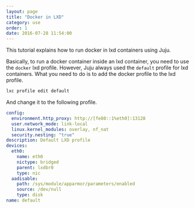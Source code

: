 ```yaml
---
layout: page
title: "Docker in LXD"
category: use
order: 1
date: 2016-07-28 11:54:00
---
```


This tutorial explains how to run docker in lxd containers using Juju.

Basically, to run a docker container inside an lxd container, you need to use the `docker` lxd profile. However, Juju always used the `default` profile for lxd containers. What you need to do is to add the docker profile to the lxd profile.

```bash
lxc profile edit default
```

And change it to the following profile.

```yaml
config:
  environment.http_proxy: http://[fe80::1%eth0]:13128
  user.network_mode: link-local
  linux.kernel_modules: overlay, nf_nat
  security.nesting: "true"
description: Default LXD profile
devices:
  eth0:
    name: eth0
    nictype: bridged
    parent: lxdbr0
    type: nic
  aadisable:
    path: /sys/module/apparmor/parameters/enabled
    source: /dev/null
    type: disk
name: default
```
